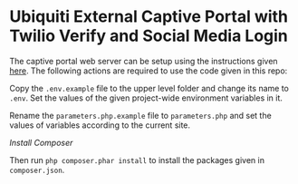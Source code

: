 # Ubiquiti External Captive Portal with Twilio Verify and Social Media Login

The captive portal web server can be setup using the instructions given [here](https://gist.github.com/nasirhafeez/4e1c2c5536d313db96e2b4ce4b3b269e). The following actions are required to use the code given in this repo:
 
Copy the `.env.example` file to the upper level folder and change its name to `.env`. Set the values of the given project-wide environment variables in it.

Rename the `parameters.php.example` file to `parameters.php` and set the values of variables according to the current site.

*Install Composer*

Then run `php composer.phar install` to install the packages given in `composer.json`.